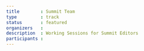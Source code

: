 ```yaml
---
title        : Summit Team
type         : track
status       : featured
organizers   :
description  : Working Sessions for Summit Editors
participants :
---
```

